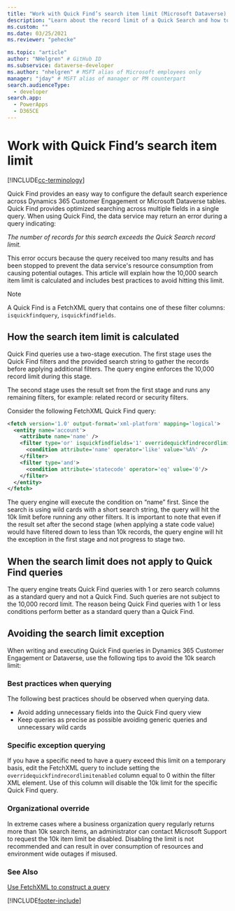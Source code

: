 ```yaml
---
title: "Work with Quick Find’s search item limit (Microsoft Dataverse) | Microsoft Docs" # Intent and product brand in a unique string of 43-59 chars including spaces
description: "Learn about the record limit of a Quick Search and how to avoid hitting the limit." # 115-145 characters including spaces. This abstract displays in the search result.
ms.custom: ""
ms.date: 03/25/2021
ms.reviewer: "pehecke"

ms.topic: "article"
author: "NHelgren" # GitHub ID
ms.subservice: dataverse-developer
ms.author: "nhelgren" # MSFT alias of Microsoft employees only
manager: "jday" # MSFT alias of manager or PM counterpart
search.audienceType: 
  - developer
search.app: 
  - PowerApps
  - D365CE
---
```


# Work with Quick Find’s search item limit

[!INCLUDE[cc-terminology](includes/cc-terminology.md)]

Quick Find provides an easy way to configure the default search experience
across Dynamics 365 Customer Engagement or Microsoft Dataverse tables. Quick Find provides optimized searching across multiple fields in a single query. When using Quick Find, the data service may return an error during a query indicating:

*The number of records for this search exceeds the Quick Search record limit.*

This error occurs because the query received too many results and has been stopped to prevent the data service's resource consumption from causing potential outages. This article will explain how the 10,000 search item limit is calculated and includes best practices to avoid hitting this limit.

> [!NOTE]
> A Quick Find is a FetchXML query that contains one of these filter columns: `isquickfindquery`, `isquickfindfields`.

## How the search item limit is calculated

Quick Find queries use a two-stage execution. The first stage uses the Quick
Find filters and the provided search string to gather the records before applying
additional filters. The query engine enforces the 10,000 record limit during this stage.

The second stage uses the result set from the first stage and runs any remaining
filters, for example: related record or security filters.

Consider the following FetchXML Quick Find query:

```xml
<fetch version='1.0' output-format='xml-platform' mapping='logical'>
  <entity name='account'>
    <attribute name='name' />
    <filter type='or' isquickfindfields='1' overridequickfindrecordlimitenabled='1'>
      <condition attribute='name' operator='like' value='%A%' />
    </filter>
    <filter type='and'>
      <condition attribute='statecode' operator='eq' value='0'/>
    </filter>
  </entity>
</fetch>
```

The query engine will execute the condition on “name” first. Since the search is
using wild cards with a short search string, the query will hit the 10k limit
before running any other filters. It is important to note that even if the
result set after the second stage (when applying a state code value) would have
filtered down to less than 10k records, the query engine will hit the exception
in the first stage and not progress to stage two.

## When the search limit does not apply to Quick Find queries

The query engine treats Quick Find queries with 1 or zero search columns as a
standard query and not a Quick Find. Such queries are not subject to the 10,000 record
limit. The reason being Quick Find queries with 1 or less conditions perform
better as a standard query than a Quick Find.

## Avoiding the search limit exception

When writing and executing Quick Find queries in Dynamics 365 Customer Engagement or Dataverse, use the following tips to avoid the 10k search limit:

### Best practices when querying

The following best practices should be observed when querying data.

- Avoid adding unnecessary fields into the Quick Find query view
- Keep queries as precise as possible avoiding generic queries and unnecessary wild cards

### Specific exception querying

If you have a specific need to have a query exceed this limit on a temporary basis, edit the FetchXML query to include setting the `overridequickfindrecordlimitenabled` column equal to 0 within the filter XML element. Use of this column will disable the 10k limit for the specific Quick Find query.

### Organizational override

In extreme cases where a business organization query regularly returns more than 10k search items, an administrator can contact Microsoft Support to request the 10k item limit be disabled. Disabling the limit is not recommended and can result in over consumption of resources and environment wide outages if misused.

### See Also

[Use FetchXML to construct a query](use-fetchxml-construct-query.md)

[!INCLUDE[footer-include](../../includes/footer-banner.md)]